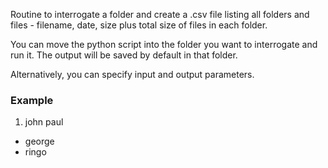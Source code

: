 Routine to interrogate a folder and create a .csv file listing all folders and files - filename, date, size plus total size of files in each folder. 

You can move the python script into the folder you want to interrogate and run it.  The output will be saved by default in that folder.

Alternatively, you can specify input and output parameters.

### Example 

1. john
paul
* george
* ringo



